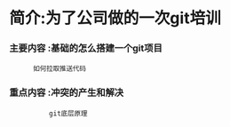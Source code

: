 # 简介:为了公司做的一次git培训
### 主要内容 :基础的怎么搭建一个git项目
	      如何拉取推送代码
### 重点内容 :冲突的产生和解决
              git底层原理
